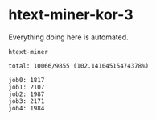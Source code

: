 # htext-miner-kor-3

Everything doing here is automated.

```
htext-miner

total: 10066/9855 (102.14104515474378%)

job0: 1817
job1: 2107
job2: 1987
job3: 2171
job4: 1984
```